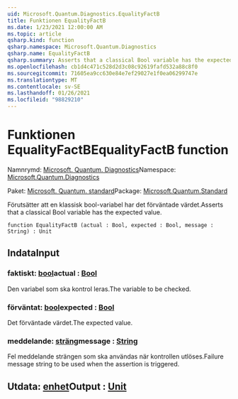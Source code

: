 ```yaml
---
uid: Microsoft.Quantum.Diagnostics.EqualityFactB
title: Funktionen EqualityFactB
ms.date: 1/23/2021 12:00:00 AM
ms.topic: article
qsharp.kind: function
qsharp.namespace: Microsoft.Quantum.Diagnostics
qsharp.name: EqualityFactB
qsharp.summary: Asserts that a classical Bool variable has the expected value.
ms.openlocfilehash: cb1d4c471c528d2d3c08c92619fafd532a88c8f0
ms.sourcegitcommit: 71605ea9cc630e84e7ef29027e1f0ea06299747e
ms.translationtype: MT
ms.contentlocale: sv-SE
ms.lasthandoff: 01/26/2021
ms.locfileid: "98829210"
---
```

# <a name="equalityfactb-function"></a><span data-ttu-id="c4754-102">Funktionen EqualityFactB</span><span class="sxs-lookup"><span data-stu-id="c4754-102">EqualityFactB function</span></span>

<span data-ttu-id="c4754-103">Namnrymd: [Microsoft. Quantum. Diagnostics](xref:Microsoft.Quantum.Diagnostics)</span><span class="sxs-lookup"><span data-stu-id="c4754-103">Namespace: [Microsoft.Quantum.Diagnostics](xref:Microsoft.Quantum.Diagnostics)</span></span>

<span data-ttu-id="c4754-104">Paket: [Microsoft. Quantum. standard](https://nuget.org/packages/Microsoft.Quantum.Standard)</span><span class="sxs-lookup"><span data-stu-id="c4754-104">Package: [Microsoft.Quantum.Standard](https://nuget.org/packages/Microsoft.Quantum.Standard)</span></span>


<span data-ttu-id="c4754-105">Förutsätter att en klassisk bool-variabel har det förväntade värdet.</span><span class="sxs-lookup"><span data-stu-id="c4754-105">Asserts that a classical Bool variable has the expected value.</span></span>

```qsharp
function EqualityFactB (actual : Bool, expected : Bool, message : String) : Unit
```


## <a name="input"></a><span data-ttu-id="c4754-106">Indata</span><span class="sxs-lookup"><span data-stu-id="c4754-106">Input</span></span>

### <a name="actual--bool"></a><span data-ttu-id="c4754-107">faktiskt: [bool](xref:microsoft.quantum.lang-ref.bool)</span><span class="sxs-lookup"><span data-stu-id="c4754-107">actual : [Bool](xref:microsoft.quantum.lang-ref.bool)</span></span>

<span data-ttu-id="c4754-108">Den variabel som ska kontrol leras.</span><span class="sxs-lookup"><span data-stu-id="c4754-108">The variable to be checked.</span></span>


### <a name="expected--bool"></a><span data-ttu-id="c4754-109">förväntat: [bool](xref:microsoft.quantum.lang-ref.bool)</span><span class="sxs-lookup"><span data-stu-id="c4754-109">expected : [Bool](xref:microsoft.quantum.lang-ref.bool)</span></span>

<span data-ttu-id="c4754-110">Det förväntade värdet.</span><span class="sxs-lookup"><span data-stu-id="c4754-110">The expected value.</span></span>


### <a name="message--string"></a><span data-ttu-id="c4754-111">meddelande: [sträng](xref:microsoft.quantum.lang-ref.string)</span><span class="sxs-lookup"><span data-stu-id="c4754-111">message : [String](xref:microsoft.quantum.lang-ref.string)</span></span>

<span data-ttu-id="c4754-112">Fel meddelande strängen som ska användas när kontrollen utlöses.</span><span class="sxs-lookup"><span data-stu-id="c4754-112">Failure message string to be used when the assertion is triggered.</span></span>



## <a name="output--unit"></a><span data-ttu-id="c4754-113">Utdata: [enhet](xref:microsoft.quantum.lang-ref.unit)</span><span class="sxs-lookup"><span data-stu-id="c4754-113">Output : [Unit](xref:microsoft.quantum.lang-ref.unit)</span></span>

